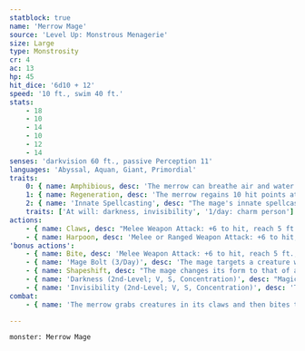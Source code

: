 ```yaml
---
statblock: true
name: 'Merrow Mage'
source: 'Level Up: Monstrous Menagerie'
size: Large
type: Monstrosity
cr: 4
ac: 13
hp: 45
hit_dice: '6d10 + 12'
speed: '10 ft., swim 40 ft.'
stats:
    - 18
    - 10
    - 14
    - 10
    - 12
    - 14
senses: 'darkvision 60 ft., passive Perception 11'
languages: 'Abyssal, Aquan, Giant, Primordial'
traits:
    0: { name: Amphibious, desc: 'The merrow can breathe air and water.' }
    1: { name: Regeneration, desc: 'The merrow regains 10 hit points at the beginning of each of its turns as long as it has at least 1 hit point.' }
    2: { name: 'Innate Spellcasting', desc: "The mage's innate spellcasting ability is Charisma (spell save DC 12). It can innately cast the following spells, requiring no material components:" }
    traits: ['At will: darkness, invisibility', '1/day: charm person']
actions:
    - { name: Claws, desc: "Melee Weapon Attack: +6 to hit, reach 5 ft., one target. Hit: 11 (2d6 + 4) piercing damage, and the target is grappled (escape DC 14). Until this grapple ends, the merrow can't attack a different creature with its claws." }
    - { name: Harpoon, desc: 'Melee or Ranged Weapon Attack: +6 to hit, reach 10 ft. or range 20/60 ft., one target. Hit: 11 (2d6 + 4) piercing damage. The target makes a DC 14 Strength saving throw. On a failure, the merrow pulls the target up to 20 feet toward the merrow.' }
'bonus actions':
    - { name: Bite, desc: 'Melee Weapon Attack: +6 to hit, reach 5 ft., one target. Hit: 6 (1d4 + 4) piercing damage, or 9 (2d4 + 4) piercing damage if the target is grappled.' }
    - { name: 'Mage Bolt (3/Day)', desc: 'The mage targets a creature within 30 feet. The target makes a DC 12 Dexterity saving throw, taking 21 (6d6) lightning damage on a failed save or half damage on a success.' }
    - { name: Shapeshift, desc: "The mage changes its form to that of a Medium merfolk or back into its true form. While shapeshifted, it can't use its Bite attack but its statistics are otherwise unchanged except for its size. It reverts to its true form if it dies." }
    - { name: 'Darkness (2nd-Level; V, S, Concentration)', desc: "Magical darkness spreads from a point within 60 feet of the mage, filling a 15-foot-radius sphere and spreading around corners. It remains for 1 minute. A creature with darkvision can't see through this darkness, and nonmagical light can't illuminate it." }
    - { name: 'Invisibility (2nd-Level; V, S, Concentration)', desc: 'The mage is invisible for 1 hour or until it attacks, uses Mage Bolt, or casts a spell.' }
combat:
    - { name: 'The merrow grabs creatures in its claws and then bites them', desc: 'If an enemy is up to 20 feet away, it uses its harpoon and pulls the enemy into its reach. It uses its claws for opportunity attacks so that it can grapple fleeing creatures.' }

---
```

```statblock
monster: Merrow Mage
```
